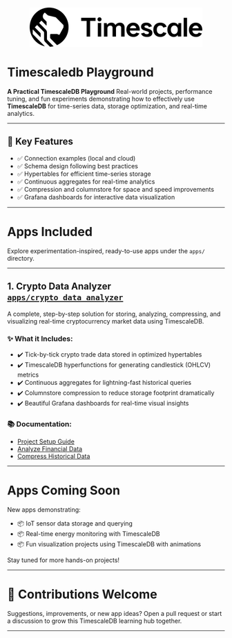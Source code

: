 <p align="center">
  <img src="./images/timescale_icon.svg" alt="TimescaleDB Logo" width="400"/>
</p>

# Timescaledb Playground

**A Practical TimescaleDB Playground**
Real-world projects, performance tuning, and fun experiments demonstrating how to effectively use **TimescaleDB** for time-series data, storage optimization, and real-time analytics.

---

## 🎯 Key Features

- ✅ Connection examples (local and cloud)
- ✅ Schema design following best practices
- ✅ Hypertables for efficient time-series storage
- ✅ Continuous aggregates for real-time analytics
- ✅ Compression and columnstore for space and speed improvements
- ✅ Grafana dashboards for interactive data visualization

---

# Apps Included

Explore experimentation-inspired, ready-to-use apps under the `apps/` directory.

---

## 1. **Crypto Data Analyzer** [`apps/crypto_data_analyzer`](./apps/crypto_data_analyzer)

A complete, step-by-step solution for storing, analyzing, compressing, and visualizing real-time cryptocurrency market data using TimescaleDB.

### ✨ What it Includes:

- ✔️ Tick-by-tick crypto trade data stored in optimized hypertables
- ✔️ TimescaleDB hyperfunctions for generating candlestick (OHLCV) metrics
- ✔️ Continuous aggregates for lightning-fast historical queries
- ✔️ Columnstore compression to reduce storage footprint dramatically
- ✔️ Beautiful Grafana dashboards for real-time visual insights

### 📚 Documentation:

* [Project Setup Guide](./apps/crypto_data_analyzer/README.md)
* [Analyze Financial Data](./apps/crypto_data_analyzer/analyze_data.md)
* [Compress Historical Data](./apps/crypto_data_analyzer/compress_data.md)

---

# Apps Coming Soon

New apps demonstrating:

- 📦 IoT sensor data storage and querying
- 📦 Real-time energy monitoring with TimescaleDB
- 📦 Fun visualization projects using TimescaleDB with animations

Stay tuned for more hands-on projects!

---

# 🤝 Contributions Welcome

Suggestions, improvements, or new app ideas? Open a pull request or start a discussion to grow this TimescaleDB learning hub together.

---
